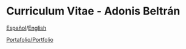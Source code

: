 # Curriculum Vitae - Adonis Beltrán

[Español](https://megazordranger.github.io/cv/CV_Adonis_Beltrán.pdf)/[English](https://megazordranger.github.io/cv/CV_Adonis_Beltr%C3%A1n_english.pdf)

[Portafolio/Portfolio](https://megazordranger.github.io/)